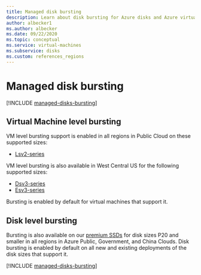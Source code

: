 ```yaml
---
title: Managed disk bursting
description: Learn about disk bursting for Azure disks and Azure virtual machines.
author: albecker1
ms.author: albecker
ms.date: 09/22/2020
ms.topic: conceptual
ms.service: virtual-machines
ms.subservice: disks
ms.custom: references_regions
---
```

# Managed disk bursting
[!INCLUDE [managed-disks-bursting](../../../includes/managed-disks-bursting.md)]

## Virtual Machine level bursting
VM level bursting support is enabled in all regions in Public Cloud on these supported sizes: 
- [Lsv2-series](../lsv2-series.md)

VM level bursting is also available in West Central US for the following supported sizes:
- [Dsv3-series](../dv3-dsv3-series.md)
- [Esv3-series](../ev3-esv3-series.md)

Bursting is enabled by default for virtual machines that support it.

## Disk level bursting
Bursting is also available on our [premium SSDs](../disks-types.md#premium-ssd) for disk sizes P20 and smaller in all regions in Azure Public, Government, and China Clouds. Disk bursting is enabled by default on all new and existing deployments of the disk sizes that support it. 

[!INCLUDE [managed-disks-bursting](../../../includes/managed-disks-bursting-2.md)]